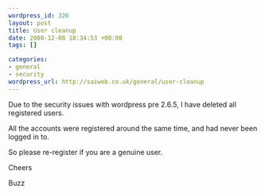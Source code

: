 ```yaml
--- 
wordpress_id: 326
layout: post
title: User cleanup
date: 2008-12-08 18:34:53 +00:00
tags: []

categories: 
- general
- security
wordpress_url: http://saiweb.co.uk/general/user-cleanup
---
```

Due to the security issues with wordpress pre 2.6.5, I have deleted all registered users.

All the accounts were registered around the same time, and had never been logged in to.

So please re-register if you are a genuine user.

Cheers

Buzz
